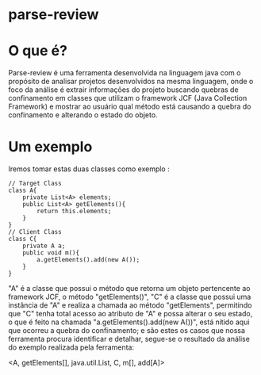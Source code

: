 # parse-review

# O que é?
Parse-review é uma ferramenta desenvolvida na linguagem java com o propósito de analisar projetos desenvolvidos na mesma linguagem,
onde o foco da análise é extrair informações do projeto buscando quebras de confinamento em classes que utilizam o framework JCF 
(Java Collection Framework) e mostrar ao usuário qual método está causando a quebra do confinamento e alterando o estado do objeto.

# Um exemplo
Iremos tomar estas duas classes como exemplo :

```
// Target Class
class A{
    private List<A> elements;
    public List<A> getElements(){
        return this.elements;
    }
}
// Client Class
class C{
    private A a;
    public void m(){
        a.getElements().add(new A());
    }
}
```

"A" é a classe que possui o método que retorna um objeto pertencente ao framework JCF, o método "getElements()", "C" é a classe que possui uma instância de "A" e realiza a chamada ao método "getElements", permitindo que "C" tenha total acesso ao atributo de "A" e possa alterar o seu estado, o que é feito na chamada "a.getElements().add(new A())", está nítido aqui que ocorreu a quebra do confinamento; e são estes os casos que nossa ferramenta procura identificar e detalhar, segue-se o resultado da análise do exemplo realizada pela ferramenta:

<A, getElements[], java.util.List<A>, C, m[], add[A]>
